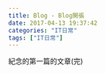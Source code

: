 ```yaml
---
title: Blog - Blog開張
date: 2017-04-13 19:37:42
categories: "IT日常"
tags: ["IT日常"]
---
```

紀念的第一篇的文章(完)
